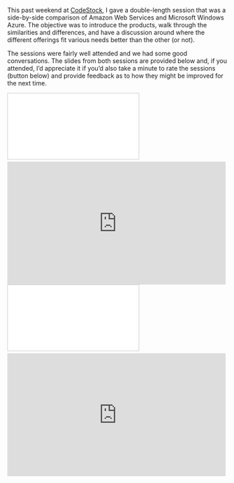 This past weekend at [CodeStock](http://codestock.org/), I gave a double-length session that was a
side-by-side comparison of Amazon Web Services and Microsoft Windows Azure. The objective was to
introduce the products, walk through the similarities and differences, and have a discussion around
where the different offerings fit various needs better than the other (or not).

The sessions were fairly well attended and we had some good conversations. The slides from both
sessions are provided below and, if you attended, I’d appreciate it if you’d also take a minute to
rate the sessions (button below) and provide feedback as to how they might be improved for the next
time.

<div class="embed-container">
  <iframe src="//www.slideshare.net/slideshow/embed_code/8216629" frameborder="0" marginwidth="0" marginheight="0"
    scrolling="no" style="border:1px solid #CCC; border-width:1px; margin-bottom:5px; max-width: 100%;" allowfullscreen>
  </iframe>
</div>

<div class="embed-container">
    <iframe src="https://player.vimeo.com/video/24776502" width="500" height="281" frameborder="0" webkitallowfullscreen mozallowfullscreen allowfullscreen>
    </iframe>
</div>

<div class="embed-container">
  <iframe src="//www.slideshare.net/slideshow/embed_code/8216697" frameborder="0" marginwidth="0" marginheight="0"
    scrolling="no" style="border:1px solid #CCC; border-width:1px; margin-bottom:5px; max-width: 100%;" allowfullscreen>
  </iframe>
</div>

<div class="embed-container">
    <iframe src="https://player.vimeo.com/video/24803457" width="500" height="281" frameborder="0" webkitallowfullscreen mozallowfullscreen allowfullscreen>
    </iframe>
</div>

